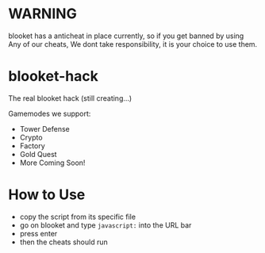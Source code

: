 # WARNING
blooket has a anticheat in place currently, so if you get banned by using<br>Any of our cheats, We dont take responsibility, it is your choice to use them.

# blooket-hack
The real blooket hack (still creating...)

Gamemodes we support:
- Tower Defense
- Crypto
- Factory
- Gold Quest
- More Coming Soon!


# How to Use
- copy the script from its specific file
- go on blooket and type `javascript:` into the URL bar
- press enter
- then the cheats should run
